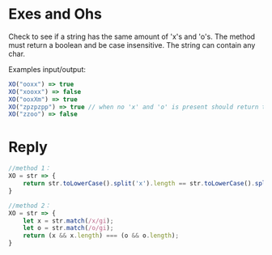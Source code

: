 # Exes and Ohs

Check to see if a string has the same amount of 'x's and 'o's. The method must return a boolean and be case insensitive. The string can contain any char.

Examples input/output:

```js
XO("ooxx") => true
XO("xooxx") => false
XO("ooxXm") => true
XO("zpzpzpp") => true // when no 'x' and 'o' is present should return true
XO("zzoo") => false
```

# Reply
```js
//method 1：
XO = str => {
    return str.toLowerCase().split('x').length == str.toLowerCase().split('o').length
}

//method 2：
XO = str => {
	let x = str.match(/x/gi);
    let o = str.match(/o/gi);
    return (x && x.length) === (o && o.length);
}
```
